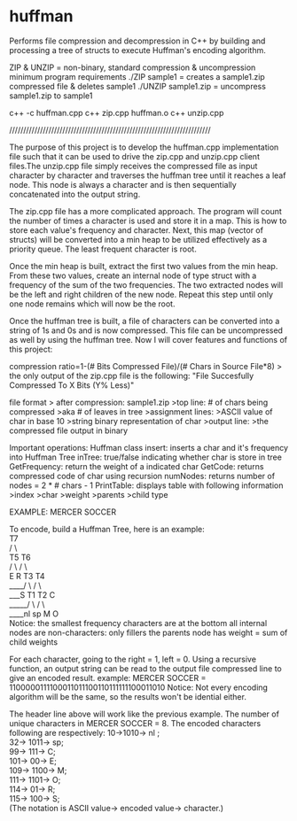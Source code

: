 # huffman
Performs file compression and decompression in C++ by building and processing a tree of structs to execute Huffman's encoding algorithm.

ZIP & UNZIP = non-binary, standard compression & uncompression
              minimum program requirements
./ZIP sample1 = creates a sample1.zip compressed file & deletes sample1
./UNZIP sample1.zip = uncompress sample1.zip to sample1

c++ -c huffman.cpp
c++ zip.cpp huffman.o
c++ unzip.cpp

////////////////////////////////////////////////////////////////////////

The purpose of this project is to develop the huffman.cpp implementation
file such that it can be used to drive the zip.cpp and unzip.cpp client
files.The unzip.cpp file simply receives the compressed file as input
character by character and traverses the huffman tree until it reaches
a leaf node. This node is always a character and is then sequentially
concatenated into the output string.

The zip.cpp file has a more complicated approach. The program will
count the number of times a character is used and store it in a map.
This is how to store each value's frequency and character. Next,
this map (vector of structs) will be converted into a min heap to be 
utilized effectively as a priority queue. The least frequent character
is root.

Once the min heap is built, extract the first two values from the min
heap. From these two values, create an internal node of type struct
with a frequency of the sum of the two frequencies. The two extracted
nodes will be the left and right children of the new node. Repeat
this step until only one node remains which will now be the root.

Once the huffman tree is built, a file of characters can be converted
into a string of 1s and 0s and is now compressed. This file can be
uncompressed as well by using the huffman tree. Now I will cover
features and functions of this project:

compression ratio=1-(# Bits Compressed File)/(# Chars in Source File*8)
	> the only output of the zip.cpp file is the following:
	   "File Succesfully Compressed To X Bits (Y% Less)"

file format
	> after compression: sample1.zip
		>top line: # of chars being compressed
			>aka # of leaves in tree
		>assignment lines:
			>ASCII value of char in base 10
			>string binary representation of char
		>output line:
			>the compressed file output in binary
		
Important operations: Huffman class
	insert: inserts a char and it's frequency into Huffman Tree
	inTree: true/false indicating whether char is store in tree
	GetFrequency: return the weight of a indicated char
	GetCode: returns compressed code of char using recursion
	numNodes: returns number of nodes = 2 * # chars - 1
	PrintTable: displays table with following information
		>index
		>char
		>weight
		>parents
		>child type

EXAMPLE: 	MERCER SOCCER

To encode, build a Huffman Tree, here is an example:  
T7  
/ \  
T5 T6  
/ \ / \  
E R T3 T4  
____/ \ / \  
___S T1 T2 C  
_____/ \  / \  
____nl sp M O  
Notice: 
	the smallest frequency characters are at the bottom
	all internal nodes are non-characters: only fillers
	the parents node has weight = sum of child weights

For each character, going to the right = 1, left = 0.
Using a recursive function, an output string can be read to the
output file compressed line to give an encoded result.
example: MERCER SOCCER = 1100000111100011011100110111111100011010
Notice:
	Not every encoding algorithm will be the same, so the
	results won't be idential either.

The header line above will work like the previous example.
The number of unique characters in MERCER SOCCER = 8.
The encoded characters following are respectively:
10->1010->		nl ;  
32-> 1011->		sp;  
99-> 111->		C;  
101-> 00->		E;  
109-> 1100->	M;  
111-> 1101->	O;  
114-> 01->		R;  
115-> 100->		S;  
(The notation is ASCII value-> encoded value-> character.)
 
